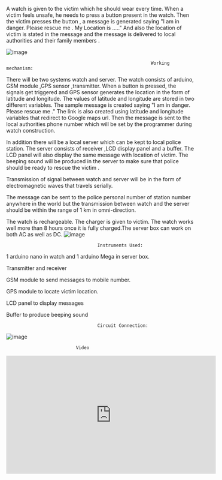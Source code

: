 A watch is given to the victim which he should wear every time. When a victim feels unsafe, he needs to press a button present in the watch. Then the victim presses the button , a message is generated saying "I am in danger. Please rescue me . My Location is ....." And also the location of victim is stated in the message and the message is delivered to local authorities and their family members .

![image](https://user-images.githubusercontent.com/35656849/134703203-8261bfd3-e7c7-4e7f-8abb-aef5b50113ab.png)


    

                                                          Working mechanism:
There will be two systems watch and server. The watch consists of arduino, GSM module ,GPS sensor ,transmitter. When a button is pressed, the signals get triggered and GPS sensor generates the location in the form of latitude and longitude. The values of latitude and longitude are stored in two different variables. The sample message is created saying "I am in danger. Please rescue me ." The link is also created using latitude and longitude variables that redirect to Google maps url. Then the message is sent to the local authorities phone number which will be set by the programmer during watch construction.

In addition there will be a local server which can be kept to local police station. The server consists of receiver ,LCD display panel and a buffer. The LCD panel will also display the same message with location of victim. The beeping sound will be produced in the server to make sure that police should be ready to rescue the victim .

Transmission of signal between watch and server will be in the form of electromagnetic waves that travels serially.

The message can be sent to the police personal number of station number anywhere in the world but the transmission between watch and the server should be within the range of 1 km in omni-direction.



The watch is rechargeable. The charger is given to victim. The watch works well more than 8 hours once it is fully charged.The server box can work on both AC as well as DC.
![image](https://user-images.githubusercontent.com/35656849/134703432-3509239e-83d7-4616-b5bb-1c2278a23e03.png)



                                      Instruments Used:
1 arduino nano in watch and 1 arduino Mega in server box.

Transmitter and receiver

GSM module to send messages to mobile number.

GPS module to locate victim location.

LCD panel to display messages

Buffer to produce beeping sound
                                     
                                     
                                      Circuit Connection:

![image](https://user-images.githubusercontent.com/35656849/134703662-1cf6a169-5360-4128-a70e-aa8872521724.png)

                              Video

<iframe width="560" height="315" src="https://www.youtube.com/embed/ZIGlyxaKdog?start=324" title="YouTube video player" frameborder="0" allow="accelerometer; autoplay; clipboard-write; encrypted-media; gyroscope; picture-in-picture" allowfullscreen></iframe>


